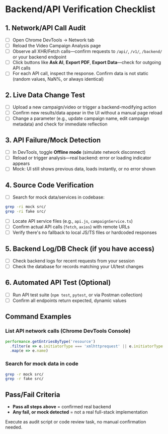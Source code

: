 # Backend/API Verification Checklist

## 1. Network/API Call Audit
- [ ] Open Chrome DevTools → Network tab
- [ ] Reload the Video Campaign Analysis page
- [ ] Observe all XHR/Fetch calls—confirm requests to `/api/`, `/v1/`, `/backend/` or your backend endpoint
- [ ] Click buttons like **Ask AI**, **Export PDF**, **Export Data**—check for outgoing API calls
- [ ] For each API call, inspect the response. Confirm data is not static (random values, NaN%, or always identical)

## 2. Live Data Change Test
- [ ] Upload a new campaign/video or trigger a backend-modifying action
- [ ] Confirm new results/data appear in the UI without a manual page reload
- [ ] Change a parameter (e.g., update campaign name, edit campaign metadata) and check for immediate reflection

## 3. API Failure/Mock Detection
- [ ] In DevTools, toggle **Offline mode** (simulate network disconnect)
- [ ] Reload or trigger analysis—real backend: error or loading indicator appears
- [ ] Mock: UI still shows previous data, loads instantly, or no error shown

## 4. Source Code Verification
- [ ] Search for mock data/services in codebase:
```bash
grep -ri mock src/
grep -ri fake src/
```
- [ ] Locate API service files (e.g., `api.js`, `campaignService.ts`)
- [ ] Confirm actual API calls (`fetch`, `axios`) with remote URLs
- [ ] Verify there's no fallback to local JS/TS files or hardcoded responses

## 5. Backend Log/DB Check (if you have access)
- [ ] Check backend logs for recent requests from your session
- [ ] Check the database for records matching your UI/test changes

## 6. Automated API Test (Optional)
- [ ] Run API test suite (`npm test`, `pytest`, or via Postman collection)
- [ ] Confirm all endpoints return expected, dynamic values

## Command Examples

### List API network calls (Chrome DevTools Console)
```javascript
performance.getEntriesByType('resource')
  .filter(e => e.initiatorType === 'xmlhttprequest' || e.initiatorType === 'fetch')
  .map(e => e.name)
```

### Search for mock data in code
```bash
grep -r mock src/
grep -r fake src/
```

## Pass/Fail Criteria
- **Pass all steps above** = confirmed real backend
- **Any fail, or mock detected** = not a real full-stack implementation

Execute as audit script or code review task, no manual confirmation needed.